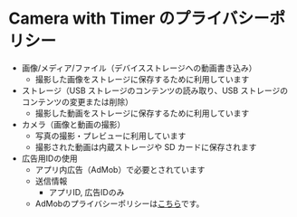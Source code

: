 
# Camera with Timer のプライバシーポリシー

- 画像/メディア/ファイル（デバイスストレージへの動画書き込み）
  - 撮影した画像をストレージに保存するために利用しています
- ストレージ（USB ストレージのコンテンツの読み取り、USB ストレージのコンテンツの変更または削除）
  - 撮影した動画をストレージに保存するために利用しています
- カメラ（画像と動画の撮影）
  - 写真の撮影・プレビューに利用しています
  - 撮影された動画は内蔵ストレージや SD カードに保存されます
- 広告用IDの使用
  - アプリ内広告（AdMob）で必要とされています
  - 送信情報
     - アプリID, 広告IDのみ
  - AdMobのプライバシーポリシーは[こちら](https://support.google.com/admob/answer/6128543?hl=ja)です。